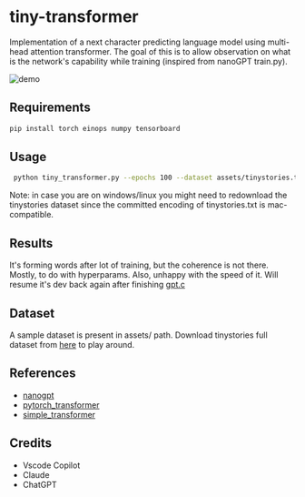 # tiny-transformer

Implementation of a next character predicting language model using multi-head attention transformer. The goal of this is to allow observation on what is the network's capability while training (inspired from nanoGPT train.py).

![demo](assets/demo.gif)


## Requirements

```zsh
pip install torch einops numpy tensorboard
```

## Usage

```zsh
 python tiny_transformer.py --epochs 100 --dataset assets/tinystories.txt --num_rows 100
```

Note: in case you are on windows/linux you might need to redownload the tinystories dataset since the committed encoding of tinystories.txt is mac-compatible.

## Results

It's forming words after lot of training, but the coherence is not there. Mostly, to do with hyperparams. Also, unhappy with the speed of it. Will resume it's dev back again after finishing [gpt.c](https://github.com/attentionmech/gpt.c)

## Dataset

A sample dataset is present in assets/ path. Download tinystories full dataset from [here](https://huggingface.co/datasets/roneneldan/TinyStories/tree/main) to play around.

## References

- [nanogpt](https://github.com/karpathy/nanoGPT)
- [pytorch_transformer](https://github.com/hkproj/pytorch-transformer)
- [simple_transformer](https://github.com/xjdr-alt/simple_transformer/blob/main/simple_transformer.py)

## Credits

- Vscode Copilot
- Claude
- ChatGPT

